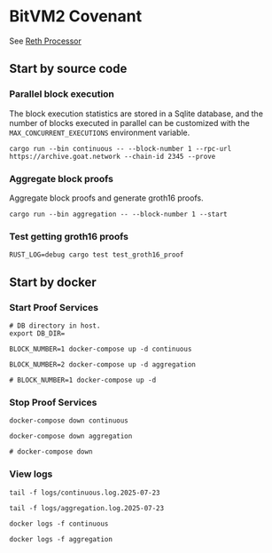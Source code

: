 # BitVM2 Covenant

See [Reth Processor](https://github.com/ziren/reth-processor/blob/main/README.md)

## Start by source code

### Parallel block execution

The block execution statistics are stored in a Sqlite database, and the number of blocks executed in parallel can be customized with the `MAX_CONCURRENT_EXECUTIONS` environment variable.

```shell
cargo run --bin continuous -- --block-number 1 --rpc-url https://archive.goat.network --chain-id 2345 --prove
```

### Aggregate block proofs

Aggregate block proofs and generate groth16 proofs.

```shell
cargo run --bin aggregation -- --block-number 1 --start
```

### Test getting groth16 proofs

```shell
RUST_LOG=debug cargo test test_groth16_proof
```

## Start by docker

### Start Proof Services

```
# DB directory in host.
export DB_DIR=

BLOCK_NUMBER=1 docker-compose up -d continuous

BLOCK_NUMBER=2 docker-compose up -d aggregation

# BLOCK_NUMBER=1 docker-compose up -d
```

### Stop Proof Services

```
docker-compose down continuous

docker-compose down aggregation

# docker-compose down
```

### View logs

```
tail -f logs/continuous.log.2025-07-23

tail -f logs/aggregation.log.2025-07-23

docker logs -f continuous

docker logs -f aggregation
```
